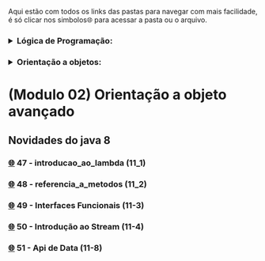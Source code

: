 Aqui estão com todos os links das pastas para navegar com mais facilidade, é só clicar nos simbolos🌐 para acessar a pasta ou o arquivo.

<h3>
<details>
<summary> Lógica de Programação: </summary>

#####  [🌐](https://github.com/gladsonsimoes/ExerciciosDeExemplo_Java/tree/main/logica_de_programacao/variaveis_e_constantes/) 01. Variaveis e constantes
#####  [🌐](/) 02. Operadores 
#####  [🌐](/) 03. Estrutura De Decisao 
#####  [🌐](/) 04. Iteracao 
#####  [🌐](/) 05. Vetores 
#####  [🌐](/) 06. Metodos 
#####  [🌐](/) 07. programacao orientada a objetos 
#####  [🌐](/) 08. leitura e escrita de dados em arquivos 
#####  [🌐](/) 09. Algoritmos avançado

</details>

<h3>
<details>
<summary> Orientação a objetos: </summary>

### [🌐](/) 01 - Criando atributos de objetos 
### [🌐](/) 02 - Composição Objetos 
### [🌐](/) 03 - Valores Padrão 
### [🌐](/) 04 - array 
### [🌐](/) 05 - o objeto This 
### [🌐](/) 06 - Teste Construtor(Construtores) 
### [🌐](/) 07 - Encapsulamento 
### [🌐](/) 08 - modificador_de_acesso_default 
### [🌐](/) 09 - modificadores_static_e_final 
### [🌐](/) 10 - desafio_objeto_this_e_construtores 
### [🌐](/) 11 - desafio_static_e_final (5_11)
### [🌐](/) 12 - enumeracoes (5_12) 
### [🌐](/) 13 - desafio_pacotes_e_enumeracoes (5_13) 
### [🌐](/) 14 - heranca_e_modificador_protected (5_14) 
### [🌐](/) 15 - sobreposicao (5_16) 
### [🌐](/) 16 - desafio heranca e sobreposicao (5_17) 
### [🌐](/) 17 - sobrecarga (5_18)
### [🌐](/) 18 - exercicio_sobrecarga (5_19)
### [🌐](/) 19 - polimorfismo - cast de objeto (5_20)
### [🌐](/) 20 - Classes Abstratas (5_21)
### [🌐](/) 21 - desafio_polimorfismo_e_classes_abstrata (5_22)
### [🌐](/) 22 - interfaces (5_23)
### [🌐](/) 23 - exercicio_interface_e_polimorfismo (5_24)

## Tópicos avançados

### [🌐](/) 24 - classe java lang math (6_2)
### [🌐](/) 25 - Desafio classe java lang math (6_3)
### [🌐](/) 26 - tratando e lancando_excecoes (6_4)
### [🌐](/) 27 - desafio excecoes (6_5)
### [🌐](/) 28 - Classes StringBuffer e StringBuilder (6_6)
### [🌐](/) 29 - trabalhando com datas (6_7)
### [🌐](/) 30 - desafio datas (6_8)
### [🌐](/) 31 - trabalhando com numeros (6_9)
### [🌐](/) 32 - desafio numeros (6_10)
### [🌐](/) 33 - collections framework (6_11)
### [🌐](/) 34 - metodos equals e hashCode (6_12)
### [🌐](/) 35 - 6_13_desafio collections (6_13)
### [🌐](/) 36 - 6_18_ordenando objetos (6_18)

## Mais detalhes e frameworks

### [🌐](/) 37 - metodos_da_classe_string (7_1)
### [🌐](/) 38 - joptionpane (7_2)

## Serializacao

### [🌐](/) 39 - salvando e lendo objetos em arquivo (9_1)
### [🌐](/) 40 - enviando objetos na rede (9_2)

## Novidades do java 7

### [🌐](/) 41 - separador de digitos em literais numericos (10_1)
### [🌐](/) 42 - Switch case com String (10_2)
### [🌐](/) 43 - Diamond (10_3) 
### [🌐](/) 44 - try with resources e multi catch (10_4)

</details>

# (Modulo 02) Orientação a objeto avançado

## Novidades do java 8

### [🌐](/) 47 - introducao_ao_lambda (11_1)
### [🌐](/) 48 - referencia_a_metodos (11_2)
### [🌐](/) 49 - Interfaces Funcionais (11-3)
### [🌐](/) 50 - Introdução ao Stream (11-4)
### [🌐](/) 51 - Api de Data (11-8)


